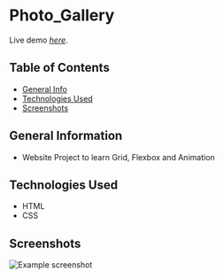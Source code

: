 # Photo_Gallery

Live demo [_here_](https://christianscholtysik.github.io/Photo_Gallery/).

## Table of Contents

- [General Info](#general-information)
- [Technologies Used](#technologies-used)
- [Screenshots](#screenshots)

## General Information

- Website Project to learn Grid, Flexbox and Animation

## Technologies Used

- HTML
- CSS

## Screenshots

![Example screenshot](./assets/img/Document.png)
